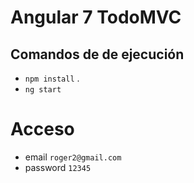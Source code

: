 # Angular 7 TodoMVC



## Comandos de de ejecución

* `npm install` .
* `ng start` 


# Acceso
* email `roger2@gmail.com`
* password `12345`
